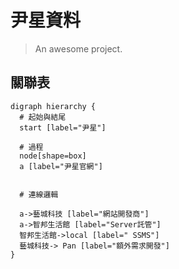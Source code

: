 # 尹星資料

> An awesome project.
## 關聯表
```graphviz
digraph hierarchy {
  # 起始與結尾
  start [label="尹星"]

  # 過程
  node[shape=box]
  a [label="尹星官網"]


  # 連線邏輯

  a->藝城科技 [label="網站開發商"]
  a->智邦生活館 [label="Server託管"]
  智邦生活館->local [label=" SSMS"]
  藝城科技-> Pan [label="額外需求開發"]
}
```


